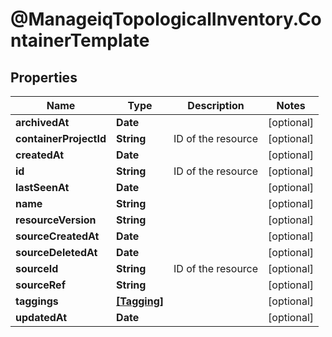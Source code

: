 # @ManageiqTopologicalInventory.ContainerTemplate

## Properties
Name | Type | Description | Notes
------------ | ------------- | ------------- | -------------
**archivedAt** | **Date** |  | [optional] 
**containerProjectId** | **String** | ID of the resource | [optional] 
**createdAt** | **Date** |  | [optional] 
**id** | **String** | ID of the resource | [optional] 
**lastSeenAt** | **Date** |  | [optional] 
**name** | **String** |  | [optional] 
**resourceVersion** | **String** |  | [optional] 
**sourceCreatedAt** | **Date** |  | [optional] 
**sourceDeletedAt** | **Date** |  | [optional] 
**sourceId** | **String** | ID of the resource | [optional] 
**sourceRef** | **String** |  | [optional] 
**taggings** | [**[Tagging]**](Tagging.md) |  | [optional] 
**updatedAt** | **Date** |  | [optional] 



